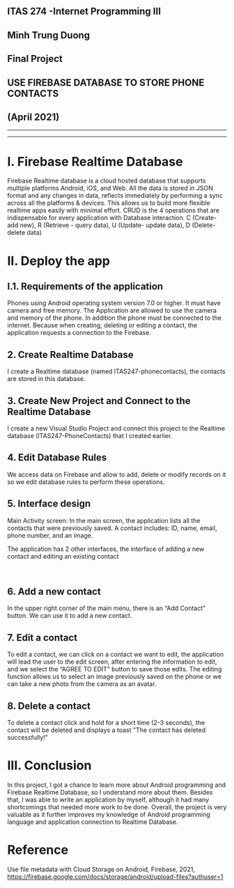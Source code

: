 
## ITAS 274 -Internet Programming III
## Minh Trung Duong
## Final Project 
## USE FIREBASE DATABASE TO STORE PHONE CONTACTS
## (April 2021) 
---
---

# I. Firebase Realtime Database

Firebase Realtime database is a cloud hosted database that supports multiple platforms Android, iOS, and Web. All the data is stored in JSON format and any changes in data, reflects immediately by performing a sync across all the platforms & devices. This allows us to build more flexible realtime apps easily with minimal effort.
CRUD is the 4 operations that are indispensable for every application with Database interaction. C (Create- add new), R (Retrieve - query data), U (Update- update data), D (Delete- delete data)
 
# II. Deploy the app

## I.1. Requirements of the application 

Phones using Android operating system version 7.0 or higher. 
It must have camera and free memory. The Application are allowed to use the camera and memory of the phone. In addition the phone must be connected to the internet. Because when creating, deleting or editing a contact, the application requests a connection to the Firebase.
 
## 2. Create Realtime Database

I create a Realtime database (named ITAS247-phonecontacts), the contacts are stored in this database.
 
## 3. Create New Project and Connect to the Realtime Database 

I create a new Visual Studio Project and connect this project to the Realtime database (ITAS247-PhoneContacts) that I created earlier.
  
## 4. Edit Database Rules

We access data on Firebase and allow to add, delete or modify records on it so we edit database rules to perform these operations.
 
## 5. Interface design 

Main Activity screen: In the main screen, the application lists all the contacts that were previously saved. A contact includes: ID, name, email, phone number, and an image.

The application has 2 other interfaces, the interface of adding a new contact and editing an existing contact

 
## 6. Add a new contact	

In the upper right corner of the main menu, there is an “Add Contact” button. We can use it to add a new contact.
  

## 7. Edit a contact

To edit a contact, we can click on a contact we want to edit, the application will lead the user to the edit screen, after entering the information to edit, and we select the “AGREE TO EDIT” button to save those edits.
The editing function allows us to select an image previously saved on the phone or we can take a new photo from the camera as an avatar.
 
## 8. Delete a contact

To delete a contact click and hold for a short time (2-3 seconds), the contact will be deleted and displays a toast "The contact has deleted successfully!" 

# III. Conclusion

In this project, I got a chance to learn more about Android programming and Firebase Realtime Database, so I understand more about them. Besides that, I was able to write an application by myself, although it had many shortcomings that needed more work to be done. Overall, the project is very valuable as it further improves my knowledge of Android programming language and application connection to Realtime Database.

# Reference

Use file metadata with Cloud Storage on Android, Firebase, 2021,
<https://firebase.google.com/docs/storage/android/upload-files?authuser=1>



